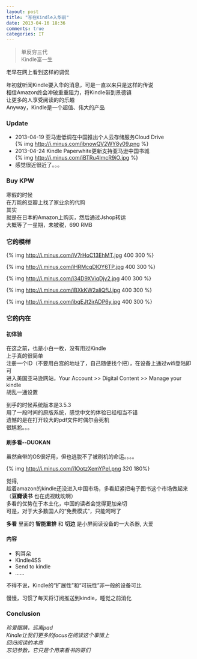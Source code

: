 ```yaml
---
layout: post
title: "写在Kindle入华前"
date: 2013-04-16 18:36
comments: true
categories: IT
---
```


> 单反穷三代  
> Kindle富一生

老早在网上看到这样的调侃  

年初就听闻Kindle要入华的消息，可是一直以来只是这样的传说  
相信Amazon终会冲破重重阻力，将Kindle带到景德镇  
让更多的人享受阅读的的乐趣  
Anyway，Kindle是一个超值、伟大的产品  

<!-- more -->

### Update    
* 2013-04-19 亚马逊低调在中国推出个人云存储服务Cloud Drive  
{% img http://i.minus.com/ibnowQV2WY8y09.png %}  
* 2013-04-24 Kindle Paperwhite更新支持亚马逊中国书城  
{% img http://i.minus.com/iBTRu4ImcR9iO.jpg %}  
* 感觉很近很近了。。。   
  
### Buy KPW
寒假的时候  
在万能的豆瓣上找了家业余的代购  
其实  
就是在日本的Amazon上购买，然后通过Jshop转运  
大概等了一星期，未被税，690 RMB  


### 它的模样

{% img http://i.minus.com/iV7rHoC13EhMT.jpg 400 300 %}

{% img http://i.minus.com/iHRMcqDlOY6TP.jpg 400 300 %}

{% img http://i.minus.com/i34D9XViqDjy2.jpg 400 300 %}

{% img http://i.minus.com/iBXkKW2aliQfU.jpg 400 300 %}

{% img http://i.minus.com/ibqEJt2irADP6y.jpg 400 300 %}


### 它的内在  

#### 初体验

在这之前，也是小白一枚，没有用过Kindle  
上手真的很简单  
注册一个ID（不要用白宫的地址了，自己随便找个把），在设备上通过wifi登陆即可  
进入美国亚马逊网站，Your Account >> Digital Content >> Manage your kindle  
胡乱一通设置  

到手的时候系统版本是3.5.3  
用了一段时间的原版系统，感觉中文的体验已经相当不错  
遗憾的是在打开较大的pdf文件时偶尔会死机  
很尴尬。。。   

#### 刷多看--DUOKAN
虽然自带的OS很好用，但也逃脱不了被刷机的命运。。。。  

{% img http://i.minus.com/i1OotzXemYPeI.png 320 180%}

觉得,  
趁着amazon的kindle还没进入中国市场，多看赶紧把电子图书这个市场做起来  
（__豆瓣读书__ 也在虎视眈眈啊）  
多看的优势在于本土化，中国的读者会觉得更加亲切  
可是，对于大多数国人的“免费模式”，只能呵呵了  

__多看__ 里面的 __智能重排__ 和 __切边__ 是小屏阅读设备的一大杀器, 大爱  

#### 内容
* 狗耳朵  
* Kindle4SS  
* Send to kindle  
* ......

不得不说，Kindle的“扩展性”和“可玩性”非一般的设备可比  

慢慢，习惯了每天将订阅推送到kindle，睡觉之前消化  


### Conclusion

*珍爱眼睛，远离pad*  
*Kindle让我们更多的focus在阅读这个事情上*  
*回归阅读的本质*  
*忘记参数，它只是个用来看书的哥们*  







